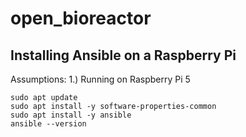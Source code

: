 # open_bioreactor

## Installing Ansible on a Raspberry Pi
Assumptions:
1.) Running on Raspberry Pi 5
```
sudo apt update
sudo apt install -y software-properties-common
sudo apt install -y ansible
ansible --version 
```
